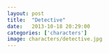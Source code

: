 ```yaml
---
layout: post
title:  "Detective"
date:   2013-10-18 20:29:00
categories: ['characters']
image: characters/detective.jpg
---
```


